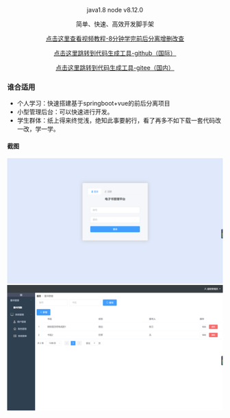 
<div align="center">

java1.8 node v8.12.0
</div>
<p align="center">    
    简单、快速、高效开发脚手架
</p>

<p align="center">    
    <a target="_blank" href="https://github.com/tanzibiao/mybatis-generator-core">点击这里查看视频教程-8分钟学完前后分离增删改查</a>
</p>
<p align="center">    
    <a target="_blank" href="https://github.com/tanzibiao/mybatis-generator-core">点击这里跳转到代码生成工具-github（国际）</a>
</p>
<p align="center">    
    <a target="_blank" href="https://gitee.com/tanzibiao/mybatis-generator-core">点击这里跳转到代码生成工具-gitee（国内）</a>
</p>

### 谁合适用

- 个人学习：快速搭建基于springboot+vue的前后分离项目
- 小型管理后台：可以快速进行开发。
- 学生群体：纸上得来终觉浅，绝知此事要躬行，看了再多不如下载一套代码改一改，学一学。


#### 截图
![登录](./readme/登录.png)
![增删改查](./readme/增删改查列表.png)